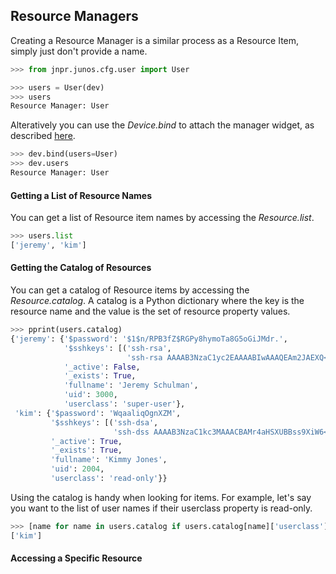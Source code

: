 ## Resource Managers

Creating a Resource Manager is a similar process as a Resource Item, simply just don't provide a name.

````python
>>> from jnpr.junos.cfg.user import User

>>> users = User(dev)
>>> users
Resource Manager: User
````
Alteratively you can use the _Device.bind_ to attach the manager widget, as described [here](../device.md#associating-widgets-to-a-device).
````python
>>> dev.bind(users=User)
>>> dev.users
Resource Manager: User
````
#### Getting a List of Resource Names

You can get a list of Resource item names by accessing the _Resource.list_.
````python
>>> users.list
['jeremy', 'kim']
````

#### Getting the Catalog of Resources

You can get a catalog of Resource items by accessing the _Resource.catalog_.  A catalog is a Python dictionary where the key is the resource name and the value is the set of resource property values.
````python
>>> pprint(users.catalog)
{'jeremy': {'$password': '$1$n/RPB3fZ$RGPy8hymoTa8G5oGiJMdr.',
            '$sshkeys': [('ssh-rsa',
                          'ssh-rsa AAAAB3NzaC1yc2EAAAABIwAAAQEAm2JAEXQ<snip>')],
            '_active': False,
            '_exists': True,
            'fullname': 'Jeremy Schulman',
            'uid': 3000,
            'userclass': 'super-user'},
 'kim': {'$password': 'WqaaliqOgnXZM',
         '$sshkeys': [('ssh-dsa',
                       'ssh-dss AAAAB3NzaC1kc3MAAACBAMr4aHSXUBBss9XiW6<snip>')],
         '_active': True,
         '_exists': True,
         'fullname': 'Kimmy Jones',
         'uid': 2004,
         'userclass': 'read-only'}}
````
Using the catalog is handy when looking for items.  For example, let's say you want to the list of user names if their userclass property is read-only.
````python
>>> [name for name in users.catalog if users.catalog[name]['userclass'] == 'read-only']
['kim']
````

#### Accessing a Specific Resource



